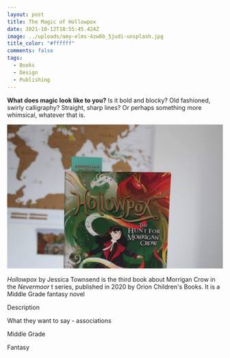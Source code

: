 ```yaml
---
layout: post
title: The Magic of Hollowpox
date: 2021-10-12T18:55:45.424Z
image: ../uploads/amy-elms-4zw6b_5judi-unsplash.jpg
title_color: "#ffffff"
comments: false
tags:
  - Books
  - Design
  - Publishing
---
```

**What does magic look like to you?** Is it bold and blocky? Old fashioned, swirly calligraphy? Straight, sharp lines? Or perhaps something more whimsical, whatever that is.   

![Hollowpox by Jessica Townsend](../uploads/20211007150203_img_3061.jpg)

*Hollowpox* by Jessica Townsend is the third book about Morrigan Crow in the *Nevermoor* t series, published in 2020 by Orion Children's Books. It is a Middle Grade fantasy novel 

Description

What they want to say - associations 

Middle Grade

Fantasy